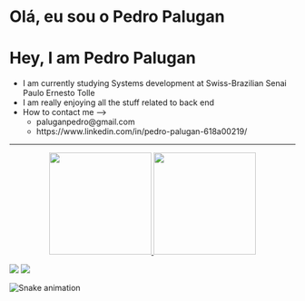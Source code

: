 <h1>Olá, eu sou o Pedro Palugan</h1>
<h1>Hey, I am Pedro Palugan</h1>

<ul>
  <li>I am currently studying Systems development at Swiss-Brazilian Senai Paulo Ernesto Tolle</li>
  <li>I am really enjoying all the stuff related to back end</li>
  <li>How to contact me -->
    <ul>
      <li>paluganpedro@gmail.com</li>
      <li>https://www.linkedin.com/in/pedro-palugan-618a00219/</li>
    </ul>
  </li>
  
</ul>


<hr>
<div align="center" display="flex">
  <a href="https://github.com/pedropalugan">
  <img height="180em" src="https://github-readme-stats.vercel.app/api?username=pedropalugan&show_icons=true&theme=dracula&include_all_commits=true&count_private=true"/>
  <img height="180em" src="https://github-readme-stats.vercel.app/api/top-langs/?username=pedropalugan&layout=compact&langs_count=7&theme=dracula"/>
</div>
  
 <a href="https://www.instagram.com/pe_palugan/" target="_blank"><img src="https://img.shields.io/badge/-Instagram-%23E4405F?style=for-the-badge&logo=instagram&logoColor=white" target="_blank"></a>
  <a href="https://www.linkedin.com/in/pedro-palugan-618a00219/" target="_blank"><img src="https://img.shields.io/badge/-LinkedIn-%230077B5?style=for-the-badge&logo=linkedin&logoColor=white" target="_blank"></a> 
  

  ![Snake animation](https://github.com/pedropalugan/pedropalugan/blob/output/github-contribution-grid-snake.svg)
